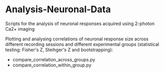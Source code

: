 # Analysis-Neuronal-Data

Scripts for the analysis of neuronal responses acquired using 2-photon Ca2+ imaging

Plotting and analysing correlations of neuronal response size across different recording sessions
and different experimental groups (statistical testing: Fisher's Z, Steihger's Z and bootstrapping): 
- compare_correlation_across_groups.py
- compare_correlation_within_group.py
